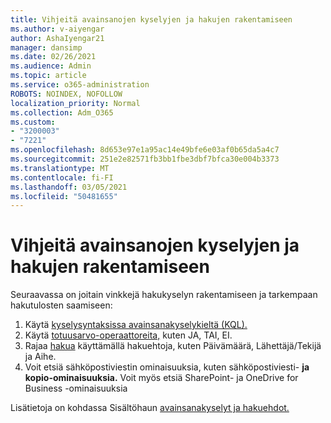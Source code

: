 ```yaml
---
title: Vihjeitä avainsanojen kyselyjen ja hakujen rakentamiseen
ms.author: v-aiyengar
author: AshaIyengar21
manager: dansimp
ms.date: 02/26/2021
ms.audience: Admin
ms.topic: article
ms.service: o365-administration
ROBOTS: NOINDEX, NOFOLLOW
localization_priority: Normal
ms.collection: Adm_O365
ms.custom:
- "3200003"
- "7221"
ms.openlocfilehash: 8d653e97e1a95ac14e49bfe6e03af0b65da5a4c7
ms.sourcegitcommit: 251e2e82571fb3bb1fbe3dbf7bfca30e004b3373
ms.translationtype: MT
ms.contentlocale: fi-FI
ms.lasthandoff: 03/05/2021
ms.locfileid: "50481655"
---
```

# <a name="tips-for-building-keyword-queries-and-search-conditions"></a>Vihjeitä avainsanojen kyselyjen ja hakujen rakentamiseen

Seuraavassa on joitain vinkkejä hakukyselyn rakentamiseen ja tarkempaan hakutulosten saamiseen:

1. Käytä [kyselysyntaksissa avainsanakyselykieltä (KQL).](https://go.microsoft.com/fwlink/?linkid=2101591)
1. Käytä [totuusarvo-operaattoreita,](https://go.microsoft.com/fwlink/?linkid=2101592) kuten JA, TAI, EI.
1. Rajaa [hakua](https://go.microsoft.com/fwlink/?linkid=2102410) käyttämällä hakuehtoja, kuten Päivämäärä, Lähettäjä/Tekijä ja Aihe.
1. Voit etsiä sähköpostiviestin ominaisuuksia, kuten sähköpostiviesti- **ja** **kopio-ominaisuuksia.** Voit myös etsiä SharePoint- ja OneDrive for Business -ominaisuuksia

Lisätietoja on kohdassa Sisältöhaun [avainsanakyselyt ja hakuehdot.](https://go.microsoft.com/fwlink/?linkid=2102411)
